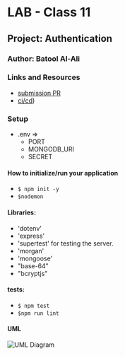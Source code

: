 
# LAB - Class 11

## Project: Authentication

### Author: Batool Al-Ali

### Links and Resources

- [submission PR]()
- [ci/cd]()) 


### Setup
- .env => 
    - PORT
    - MONGODB_URI
    - SECRET

#### How to initialize/run your application 
- `$ npm init -y`
- `$nodemon`

#### Libraries:
- 'dotenv'
- 'express'
- 'supertest' for testing the server.
- 'morgan'
- 'mongoose'
- "base-64"
- "bcryptjs"


#### tests:
- `$ npm test`
- `$npm run lint`


#### UML
![UML Diagram](UML1.png)